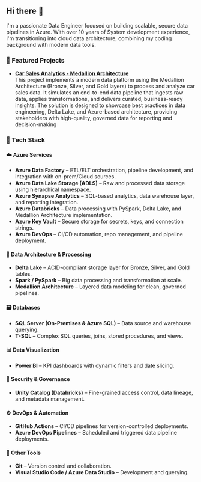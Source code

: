 ## Hi there 👋

<!--
**jeromedayrit/jeromedayrit** is a ✨ _special_ ✨ repository because its `README.md` (this file) appears on your GitHub profile.

Here are some ideas to get you started:

- 🔭 I’m currently working on ...
- 🌱 I’m currently learning ...
- 👯 I’m looking to collaborate on ...
- 🤔 I’m looking for help with ...
- 💬 Ask me about ...
- 📫 How to reach me: ...
- 😄 Pronouns: ...
- ⚡ Fun fact: ...
-->
I'm a passionate Data Engineer focused on building scalable, secure data pipelines in Azure. With over 10 years of System development experience, I'm transitioning into cloud data architecture, combining my coding background with modern data tools.

### 📂 Featured Projects
- **[Car Sales Analytics - Medallion Architecture](https://github.com/jeromedayrit/rg-salescars-adeproject)**  
This project implements a modern data platform using the Medallion Architecture (Bronze, Silver, and Gold layers) to process and analyze car sales data. It simulates an end-to-end data pipeline that ingests raw data, applies transformations, and delivers curated, business-ready insights. The solution is designed to showcase best practices in data engineering, Delta Lake, and Azure-based architecture, providing stakeholders with high-quality, governed data for reporting and decision-making

### 🔧 Tech Stack

#### ☁️ **Azure Services**
- **Azure Data Factory** – ETL/ELT orchestration, pipeline development, and integration with on-prem/Cloud sources.
- **Azure Data Lake Storage (ADLS)** – Raw and processed data storage using hierarchical namespace.
- **Azure Synapse Analytics** – SQL-based analytics, data warehouse layer, and reporting integration.
- **Azure Databricks** – Data processing with PySpark, Delta Lake, and Medallion Architecture implementation.
- **Azure Key Vault** – Secure storage for secrets, keys, and connection strings.
- **Azure DevOps** – CI/CD automation, repo management, and pipeline deployment.

#### 🧱 **Data Architecture & Processing**
- **Delta Lake** – ACID-compliant storage layer for Bronze, Silver, and Gold tables.
- **Spark / PySpark** – Big data processing and transformation at scale.
- **Medallion Architecture** – Layered data modeling for clean, governed pipelines.

#### 🗃️ **Databases**
- **SQL Server (On-Premises & Azure SQL)** – Data source and warehouse querying.
- **T-SQL** – Complex SQL queries, joins, stored procedures, and views.

#### 📊 **Data Visualization**
- **Power BI** – KPI dashboards with dynamic filters and date slicing.

#### 🔐 **Security & Governance**
- **Unity Catalog (Databricks)** – Fine-grained access control, data lineage, and metadata management.

#### ⚙️ **DevOps & Automation**
- **GitHub Actions** – CI/CD pipelines for version-controlled deployments.
- **Azure DevOps Pipelines** – Scheduled and triggered data pipeline deployments.

#### 🧰 **Other Tools**
- **Git** – Version control and collaboration.
- **Visual Studio Code / Azure Data Studio** – Development and querying.
